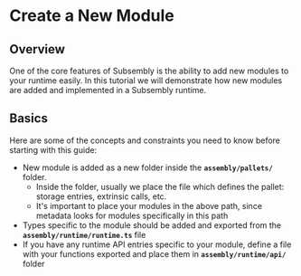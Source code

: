 # Create a New Module

## Overview

One of the core features of Subsembly is the ability to add new modules to your runtime easily. In this tutorial we will demonstrate how new modules are added and implemented in a Subsembly runtime.

## Basics

Here are some of the concepts and constraints you need to know before starting with this guide:

* New module is added as a new folder inside the **`assembly/pallets/`** folder. 
  * Inside the folder, usually we place the file which defines the pallet: storage entries, extrinsic calls, etc.
  * It's important to place your modules in the above path, since metadata looks for modules specifically in this path
* Types specific to the module should be added and exported from the **`assembly/runtime/runtime.ts`** file 
* If you have any runtime API entries specific to your module, define a file with your functions exported and place them in **`assembly/runtime/api/`** folder

